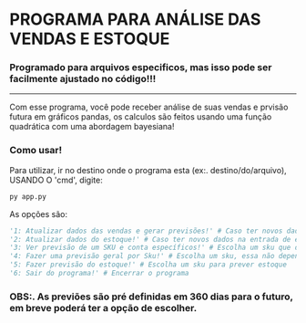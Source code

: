 # PROGRAMA PARA ANÁLISE DAS VENDAS E ESTOQUE

### Programado para arquivos especificos, mas isso pode ser facilmente ajustado no código!!!
--------------------------------------------------------------------------------------------
Com esse programa, você pode receber análise de suas vendas e prvisão futura em gráficos pandas, os calculos são feitos usando uma função quadrática com uma abordagem bayesiana!

### Como usar!
Para utilizar, ir no destino onde o programa esta (ex:. destino/do/arquivo), USANDO O 'cmd', digite:
```cmd
py app.py
```

As opções são:
```python
'1: Atualizar dados das vendas e gerar previsões!' # Caso ter novos dados na entrada de vendas
'2: Atualizar dados do estoque!' # Caso ter novos dados na entrada de estoque e sempre que atualizar as vendas
'3: Ver previsão de um SKU e conta específicos!' # Escolha um sku que deseja e uma conta, será gerado um gráfico dependendo da escolha (o sku precisa existir na tabela de previsão_futura)
'4: Fazer uma previsão geral por Sku!' # Escolha um sku, essa não depende da tabela de previsões, pois gera o resultado na hora
'5: Fazer previsão do estoque!' # Escolha um sku para prever estoque
'6: Sair do programa!' # Encerrar o programa
```
### OBS:. As previões são pré definidas em 360 dias para o futuro, em breve poderá ter a opção de escolher.


